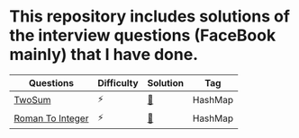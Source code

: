 # This repository includes solutions of the interview questions (FaceBook mainly) that I have done. 

| Questions | Difficulty | Solution | Tag |
|-----------| -------- | ----------|-----------|
| [TwoSum](https://leetcode.com/problems/two-sum/)| ⚡ | [📃](TwoSum.java) | HashMap |
| [Roman To Integer](https://leetcode.com/problems/roman-to-integer/)|⚡|[📃](RomanToInt.java)|HashMap|
